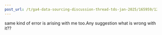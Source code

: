 ```yaml
---
post_url: /t/ga4-data-sourcing-discussion-thread-tds-jan-2025/165959/128
---
```

same kind of error is arising with me too.Any suggestion what is wrong with it??